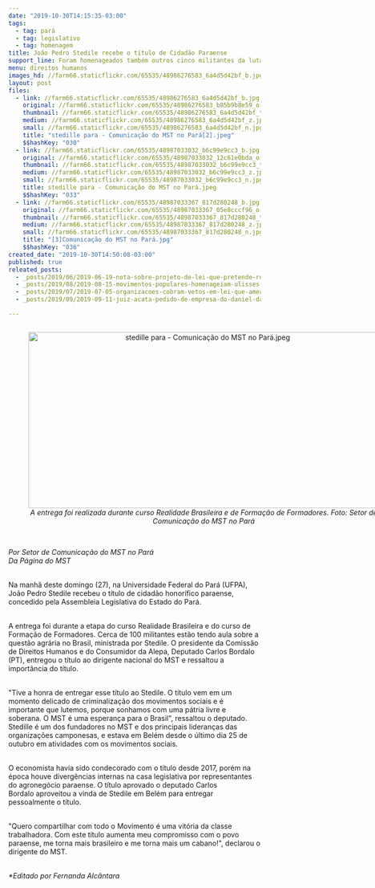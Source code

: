 ```yaml
---
date: "2019-10-30T14:15:35-03:00"
tags:
  - tag: pará
  - tag: legislativo
  - tag: homenagem
title: João Pedro Stedile recebe o título de Cidadão Paraense
support_line: Foram homenageados também outros cinco militantes da luta pela reforma agrária
menu: direitos humanos
images_hd: //farm66.staticflickr.com/65535/48986276583_6a4d5d42bf_b.jpg
layout: post
files:
  - link: //farm66.staticflickr.com/65535/48986276583_6a4d5d42bf_b.jpg
    original: //farm66.staticflickr.com/65535/48986276583_b85b9b8e59_o.jpg
    thumbnail: //farm66.staticflickr.com/65535/48986276583_6a4d5d42bf_t.jpg
    medium: //farm66.staticflickr.com/65535/48986276583_6a4d5d42bf_z.jpg
    small: //farm66.staticflickr.com/65535/48986276583_6a4d5d42bf_n.jpg
    title: "stedille para - Comunicação do MST no Pará[2].jpeg"
    $$hashKey: "030"
  - link: //farm66.staticflickr.com/65535/48987033032_b6c99e9cc3_b.jpg
    original: //farm66.staticflickr.com/65535/48987033032_12c61e0bda_o.jpg
    thumbnail: //farm66.staticflickr.com/65535/48987033032_b6c99e9cc3_t.jpg
    medium: //farm66.staticflickr.com/65535/48987033032_b6c99e9cc3_z.jpg
    small: //farm66.staticflickr.com/65535/48987033032_b6c99e9cc3_n.jpg
    title: stedille para - Comunicação do MST no Pará.jpeg
    $$hashKey: "033"
  - link: //farm66.staticflickr.com/65535/48987033367_817d280248_b.jpg
    original: //farm66.staticflickr.com/65535/48987033367_05e8cccf96_o.jpg
    thumbnail: //farm66.staticflickr.com/65535/48987033367_817d280248_t.jpg
    medium: //farm66.staticflickr.com/65535/48987033367_817d280248_z.jpg
    small: //farm66.staticflickr.com/65535/48987033367_817d280248_n.jpg
    title: "[3]Comunicação do MST no Pará.jpg"
    $$hashKey: "036"
created_date: "2019-10-30T14:50:08-03:00"
published: true
releated_posts:
  - _posts/2019/06/2019-06-19-nota-sobre-projeto-de-lei-que-pretende-regularizar-terras-griladas-no-para.md
  - _posts/2019/08/2019-08-15-movimentos-populares-homenageiam-ulisses-manacas.md
  - _posts/2019/07/2019-07-05-organizacoes-cobram-vetos-em-lei-que-ameaca-floresta-paraense.md
  - _posts/2019/09/2019-09-11-juiz-acata-pedido-de-empresa-do-daniel-dantas-para-despejar-212-familias-no-para.md

---
```

<div style="text-align:center">
<figure class="image" style="display:inline-block"><img alt="stedille para - Comunicação do MST no Pará.jpeg" height="351" src="//farm66.staticflickr.com/65535/48987033032_b6c99e9cc3_b.jpg" width="700" />
<figcaption><em>A entrega foi realizada durante curso Realidade Brasileira e de Forma&ccedil;&atilde;o de Formadores. Foto:&nbsp;Setor de Comunica&ccedil;&atilde;o do MST no Par&aacute;</em></figcaption>
</figure>
</div>

<p><br />
<em>Por Setor de Comunica&ccedil;&atilde;o do MST no Par&aacute;</em><br />
<em>Da P&aacute;gina do MST</em></p>

<p><br />
Na manh&atilde; deste domingo (27), na Universidade Federal do Par&aacute; (UFPA), Jo&atilde;o Pedro Stedile recebeu o t&iacute;tulo de cidad&atilde;o honor&iacute;fico paraense, concedido pela Assembleia Legislativa do Estado do Par&aacute;.&nbsp;</p>

<p><br />
A entrega foi durante a etapa do curso Realidade Brasileira e do curso de Forma&ccedil;&atilde;o de Formadores. Cerca de 100 militantes est&atilde;o tendo aula sobre a quest&atilde;o agr&aacute;ria no Brasil, ministrada por Stedile. O presidente da Comiss&atilde;o de Direitos Humanos e do Consumidor da Alepa, Deputado Carlos Bordalo (PT), entregou o t&iacute;tulo ao dirigente nacional do MST e ressaltou a import&acirc;ncia do t&iacute;tulo.&nbsp;&nbsp;</p>

<p><br />
&quot;Tive a honra de entregar esse t&iacute;tulo ao Stedile. O t&iacute;tulo vem em um momento delicado de criminaliza&ccedil;&atilde;o dos movimentos sociais e &eacute; importante que lutemos, porque sonhamos com uma p&aacute;tria livre e soberana. O MST &eacute; uma esperan&ccedil;a para o Brasil&quot;, ressaltou o deputado.<br />
Stedille &eacute; um dos fundadores no MST e dos principais lideran&ccedil;as das organiza&ccedil;&otilde;es camponesas, e estava em Bel&eacute;m desde o &uacute;ltimo dia 25 de outubro&nbsp;em atividades com os movimentos sociais.&nbsp;</p>

<p><br />
O economista havia sido condecorado com o t&iacute;tulo desde 2017, por&eacute;m na &eacute;poca houve diverg&ecirc;ncias internas na casa legislativa por representantes do agroneg&oacute;cio paraense. O t&iacute;tulo aprovado o deputado Carlos Bordalo&nbsp;aproveitou a vinda de Stedile em Bel&eacute;m para entregar pessoalmente o t&iacute;tulo.</p>

<p><br />
&quot;Quero compartilhar com todo o Movimento &eacute; uma vit&oacute;ria da classe trabalhadora. Com este t&iacute;tulo aumenta meu compromisso com o povo paraense, me torna mais brasileiro e me torna mais um cabano!&quot;, declarou o dirigente do MST.&nbsp;<br />
&nbsp;</p>

<p><em>*Editado por Fernanda Alc&acirc;ntara</em><br />
&nbsp;</p>
